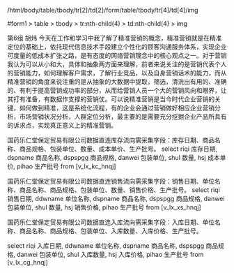 /html/body/table/tbody/tr[2]/td[2]/form/table/tbody/tr[4]/td[4]/img

#form1 > table > tbody > tr:nth-child(4) > td:nth-child(4) > img

第6组 胡炜
今天在工作和学习中我了解了精准营销的概念，精准营销就是在精准定位的基础上，依托现代信息技术手段建立个性化的顾客沟通服务体系，实现企业可度量的低成本扩张之路，是有态度的网络营销理念中的核心观点之一。对于营销我认为可以从小和大，具体和抽象两方面来理解，前者来说关注的是营销代表个人的营销能力，如何理解客户需求，了解行业竞品，以及自身营销话术的能力，而从精准营销的角度来说注重的是从抽象的大数据中提取，筛选，清洗出有用的、准确的、有利于提高营销成功率的部分，从而给营销人员一个大的营销风向和眼界，让其打有准备，有数据作支撑的营销仗。可以说精准营销是当今时代企业营销的关键，如何做到精准，这是系统化流程，有的企业会通过营销做好相应企业营销分析，市场营销状况分析，人群定位分析，最主要的是需要充分挖掘企业产品所具有的诉求点，实现真正意义上的精准营销。


国药乐仁堂保定贸易有限公司数据直连库存流向需采集字段：库存日期、商品名称、商品规格、包装单位、数量、成本单价、生产批号。
select riqi 库存日期,
dspname 商品名称,
dspspgg 商品规格,
danwei 包装单位,
shul 数量,
hsj 成本单价,
pihao 生产批号
from 
[v_lx_kc_hnqj]


 国药乐仁堂保定贸易有限公司数据直连销售流向需采集字段：销售日期、单位名称、商品名称、商品规格、包装单位、数量、销售价格、生产批号。
select riqi 销售日期,
ddwname 单位名称,
dspname 商品名称,
dspspgg 商品规格,
danwei 包装单位,
shul 数量,
hsj 销售价格,
pihao 生产批号
from 
[v_lx_xs_hnqj]

国药乐仁堂保定贸易有限公司数据直连入库流向需采集字段：入库日期、单位名称、商品名称、商品规格、包装单位、入库数量、入库价格、生产批号。

select riqi 入库日期,
ddwname 单位名称,
dspname 商品名称,
dspspgg 商品规格,
danwei 包装单位,
shul 入库数量,
hsj 入库价格,
pihao 生产批号
from
[v_lx_cg_hnqj]

